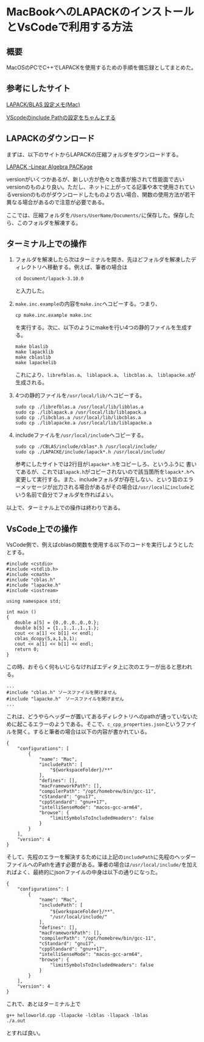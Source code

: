 # MacBookへのLAPACKのインストールとVsCodeで利用する方法

## 概要
MacOSのPCでC++でLAPACKを使用するための手順を備忘録としてまとめた。

## 参考にしたサイト
[LAPACK/BLAS 設定メモ(Mac)](https://qiita.com/nek0log/items/5733b8b886b9ad93ae11)

[VScodeのinclude Pathの設定をちゃんとする](https://qiita.com/sage-git/items/ffe463c0de05344d721b)

## LAPACKのダウンロード
まずは、以下のサイトからLAPACKの圧縮フォルダをダウンロードする。

[LAPACK -Linear Algebra PACKage](http://www.netlib.org/lapack/)

versionがいくつかあるが、新しい方が色々と改善が施されて性能面で古いversionのものより良い。ただし、ネットに上がってる記事や本で使用されているversionのものがダウンロードしたものより古い場合、関数の使用方法が若干異なる場合があるので注意が必要である。

ここでは、圧縮フォルダを`/Users/UserName/Documents/`に保存した。保存したら、このフォルダを解凍する。

## ターミナル上での操作
1.  フォルダを解凍したら次はターミナルを開き、先ほどフォルダを解凍したディレクトリへ移動する。例えば、筆者の場合は
    ```
    cd Document/lapack-3.10.0
    ```
    と入力した。


2. `make.inc.example`の内容を`make.inc`へコピーする。つまり、
    ```
    cp make.inc.example make.inc
    ```
    を実行する。次に、以下のようにmakeを行い4つの静的ファイルを生成する。
    ```
    make blaslib
    make lapacklib
    make cblaslib
    make lapackelib
    ```
    これにより、`librefblas.a`、 `liblapack.a`、 `libcblas.a`、 `liblapacke.a`が生成される。
3. 4つの静的ファイルを`/usr/local/lib/`へコピーする。
    ```
    sudo cp ./librefblas.a /usr/local/lib/libblas.a
    sudo cp ./liblapack.a /usr/local/lib/liblapack.a
    sudo cp ./libcblas.a /usr/local/lib/libcblas.a
    sudo cp ./liblapacke.a /usr/local/lib/liblapacke.a
    ```

4. includeファイルを`/usr/local/include`へコピーする。
    ```
    sudo cp ./CBLAS/include/cblas*.h /usr/local/include/
    sudo cp ./LAPACKE/include/lapack*.h /usr/local/include/
    ```
    参考にしたサイトでは2行目が`lapacke*.h`をコピーしろ、というふうに
書いてあるが、これでは`lapack.h`がコピーされないので該当箇所を`lapack*.h`へ変更して実行する。また、includeフォルダが存在しない、という旨のエラーメッセージが出力される場合があるがその場合は`/usr/local`に`include`という名前で自分でフォルダを作ればよい。

以上で、ターミナル上での操作は終わりである。

## VsCode上での操作
VsCode側で、例えばcblasの関数を使用する以下のコードを実行しようとしたとする。
```
#include <cstdio>
#include <stdlib.h>
#include <cmath>
#include "cblas.h"
#include "lapacke.h"
#include <iostream>

using namespace std;

int main ()
{
   double a[5] = {0.,0.,0.,0.,0.};
   double b[5] = {1.,1.,1.,1.,1.};
   cout << a[1] << b[1] << endl;
   cblas_dcopy(5,a,1,b,1);
   cout << a[1] << b[1] << endl;
   return 0;
}
```
この時、おそらく何もいじらなければエディタ上に次のエラーが出ると思われる。
```
...
#include "cblas.h" ソースファイルを開けません
#include "lapacke.h"　ソースファイルを開けません
...
```
これは、どうやらヘッダーが置いてあるディレクトリへのpathが通っていないために起こるエラーのようである。そこで、`c_cpp_properties.json`というファイルを開く。すると筆者の場合は以下の内容が書かれている。
```
{
    "configurations": [
        {
            "name": "Mac",
            "includePath": [
                "${workspaceFolder}/**"
            ],
            "defines": [],
            "macFrameworkPath": [],
            "compilerPath": "/opt/homebrew/bin/gcc-11",
            "cStandard": "gnu17",
            "cppStandard": "gnu++17",
            "intelliSenseMode": "macos-gcc-arm64",
            "browse": {
                "limitSymbolsToIncludedHeaders": false
            }
        }
    ],
    "version": 4
}
```
そして、先程のエラーを解決するためには上記の`includePath`に先程のヘッダーファイルへのPathを通す必要がある。筆者の場合は`/usr/local/include/`を加えればよく、最終的にjsonファイルの中身は以下の通りになった。
```
{
    "configurations": [
        {
            "name": "Mac",
            "includePath": [
                "${workspaceFolder}/**"、
                "/usr/local/include/"
            ],
            "defines": [],
            "macFrameworkPath": [],
            "compilerPath": "/opt/homebrew/bin/gcc-11",
            "cStandard": "gnu17",
            "cppStandard": "gnu++17",
            "intelliSenseMode": "macos-gcc-arm64",
            "browse": {
                "limitSymbolsToIncludedHeaders": false
            }
        }
    ],
    "version": 4
}
```
これで、あとはターミナル上で
```
g++ helloworld.cpp -llapacke -lcblas -llapack -lblas
./a.out
```
とすれば良い。
